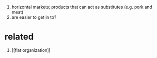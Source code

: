 1. horizontal markets; products that can act as substitutes (e.g. pork and meat)
2. are easier to get in to?

# related
1. [[flat organization]]